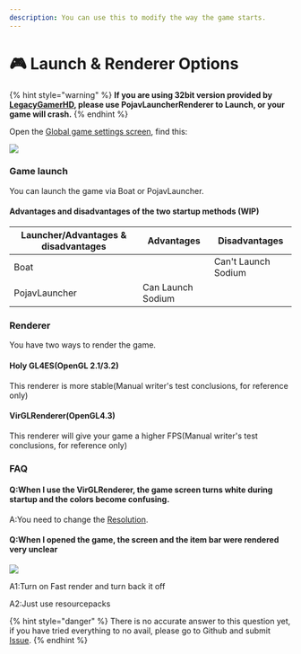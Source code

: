 ```yaml
---
description: You can use this to modify the way the game starts.
---
```


# 🎮 Launch & Renderer Options

{% hint style="warning" %}
**If you are using 32bit version provided by**[ **LegacyGamerHD**](https://github.com/LegacyGamerHD)**, please use PojavLauncherRenderer to Launch, or your game will crash.**
{% endhint %}

Open the [Global game settings screen](./), find this:

![](../../.gitbook/assets/Screenshot\_2022-08-15-14-13-39-32\_d17cc25ab2657fb.jpg)

### Game launch

You can launch the game via Boat or PojavLauncher.

#### Advantages and disadvantages of the two startup methods (WIP)

| Launcher/Advantages & disadvantages | Advantages        | Disadvantages                    |
| ----------------------------------- | ----------------- | -------------------------------- |
| Boat                                |                   | Can't Launch Sodium              |
| PojavLauncher                       | Can Launch Sodium |                                  |

### Renderer

You have two ways to render the game.

#### Holy GL4ES(OpenGL 2.1/3.2)

This renderer is more stable(Manual writer's test conclusions, for reference only)

#### VirGLRenderer(OpenGL4.3)

This renderer will give your game a higher FPS(Manual writer's test conclusions, for reference only)

### FAQ

#### Q:When I use the VirGLRenderer, the game screen turns white during startup and the colors become confusing.

A:You need to change the [Resolution](resolution.md).



#### Q:When I opened the game, the screen and the item bar were rendered very unclear

![](../../.gitbook/assets/Screenshot\_2022-08-14-13-38-22-46\_d17cc25ab2657fbd260b0454040eb4aa.jpg)

A1:Turn on Fast render and turn back it off

A2:Just use resourcepacks

{% hint style="danger" %}
There is no accurate answer to this question yet, if you have tried everything to no avail, please go to Github and submit [Issue](https://github.com/Tungstend/HMCL-PE/issues).
{% endhint %}
